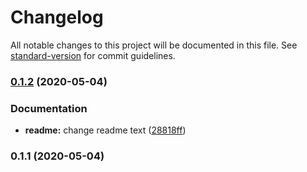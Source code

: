 # Changelog

All notable changes to this project will be documented in this file. See [standard-version](https://github.com/conventional-changelog/standard-version) for commit guidelines.

### [0.1.2](https://github.com/mHooshdar/react-boilerplate/compare/v0.1.1...v0.1.2) (2020-05-04)

### Documentation

* **readme:** change readme text ([28818ff](https://github.com/mHooshdar/react-boilerplate/commit/28818ffa336e4f1cbcdf8f1aaa5aa91b8e07e7b4))

### 0.1.1 (2020-05-04)

